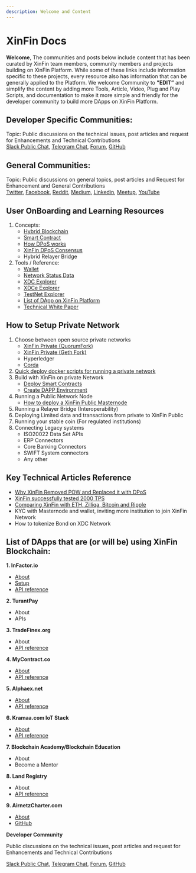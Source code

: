 ```yaml
---
description: Welcome and Content
---
```


# XinFin Docs

**Welcome**, The communities and posts below include content that has been curated by XinFin team members, community members and projects building on XinFin Platform. While some of these links include information specific to these projects, every resource also has information that can be generally applied to the Platform. We welcome Community to **”EDIT”** and simplify the content by adding more Tools, Article, Video, Plug and Play Scripts, and documentation to make it more simple and friendly for the developer community to build more DApps on XinFin Platform.

## Developer Specific Communities:

Topic: Public discussions on the technical issues, post articles and request for Enhancements and Technical Contributions  
[Slack Public Chat](https://launchpass.com/xinfin-public), [Telegram Chat](http://bit.do/Telegram-XinFinDev), [Forum](https://xinfin.net), [GitHub](https://github.com/XinFinorg)

## General Communities:

Topic: Public discussions on general topics, post articles and Request for Enhancement and General Contributions  
[Twitter](https://twitter.com/XinFin_Official), [Facebook](https://www.facebook.com/XinFinHybridBlockchain/), [Reddit](https://www.reddit.com/r/xinfin/), [Medium](https://medium.com/xinfin), [Linkedin](https://www.linkedin.com/company/xinfin/), [Meetup](https://www.meetup.com/members/270624533/), [YouTube](https://www.youtube.com/channel/UCQaL6FixEQ80RJC0B2egX6g)

## **User OnBoarding and Learning Resources**

1. Concepts:
   * [Hybrid Blockchain](docs/concepts/hybrid-blockchain.md)
   * [Smart Contract](docs/concepts/smartcontracts.md)
   * [How DPoS works](docs/concepts/dpos.md)
   * [XinFin DPoS Consensus](docs/concepts/xinfindpos.md)
   * Hybrid Relayer Bridge
2. Tools / Reference:
   * [Wallet](https://www.xdcwallet.com/)
   * [Network Status Data](https://xinfin.network/)
   * [XDC Explorer](http://xinfin.info/)
   * [XDCe Explorer](https://etherscan.io/token/0x41ab1b6fcbb2fa9dced81acbdec13ea6315f2bf2?a=)
   * [TestNet Explorer](https://github.com/XinFinOrg/Developer-Resource/tree/292cf026ee8057660f28bf3756370e83f1e5280b/test.xinfin.network)
   * [List of DApp on XinFin Platform](https://xinfin.org/xdc-utility.php)
   * [Technical White Paper](https://www.xinfin.io/pdf/whitepaper/The%20XDC%20Protocol%20-%20Tech%20Whitepaper%20by%20Xinfin%20Organization%20V1.0.pdf)

## How to Setup Private Network

1. Choose between open source private networks
   * [XinFin Private \(QuorumFork\)](docs/build/setup/choose-between-open-source-private-networks/xdc01-docker-node-setup.md)
   * [XinFin Private \(Geth Fork\)](./)
   * Hyperledger
   * [Corda](docs/build/setup/choose-between-open-source-private-networks/private-network-corda.md) 
2. [Quick deploy docker scripts for running a private network](docs/build/setup/choose-between-open-source-private-networks/xdc01-docker-node-setup.md)
3. Build with XinFin on private Network
   * [Deploy Smart Contracts](docs/build/deploy-smart-contract.md)
   * [Create DAPP Environment](docs/build/dapp-environment.md)
4. Running a Public Network Node
   * [How to deploy a XinFin Public Masternode](docs/raw/masternodes.md) 
5. Running a Relayer Bridge \(Interoperability\)
6. Deploying Limited data and transactions from private to XinFin Public
7. Running your stable coin \(For regulated institutions\)
8. Connecting Legacy systems
   * ISO20022 Data Set APIs
   * ERP Connectors
   * Core Banking Connectors
   * SWIFT System connectors
   * Any other

## Key Technical Articles Reference

* [Why XinFin Removed POW and Replaced it with DPoS](docs/key-technical-articles-reference/why-dpos.md)
* [XinFin successfully tested 2000 TPS](https://medium.com/xinfin/enhancing-transaction-speed-in-xinfin-network-31293b0e73de)
* [Comparing XinFin with ETH, Zilliqa, Bitcoin and Ripple](https://medium.com/xinfin/https-medium-com-dzentraz-xinfin-xdc-protocol-enters-the-foray-amongst-the-greats-9a4748d008e4) 
* KYC with Masternode and wallet, inviting more institution to join XinFin Network
* How to tokenize Bond on XDC Network

## **List of DApps that are \(or will be\) using XinFin Blockchain:**

**1. InFactor.io**

* [About](docs/dapp/infactor.io/about-infactor.md)
* [Setup](docs/dapp/infactor.io/setup-infactor.md)
* [API reference](http://infactor.io/docs/#introduction)

**2. TurantPay**

* About
* APIs

**3. TradeFinex.org**

* About 
* [API reference](https://xinfinorg.github.io/TradeFinex_API/)

**4. MyContract.co**

* [About](https://mycontract.co/#features)
* [API reference](http://api.mycontract.co:3001/#introduction)

**5. Alphaex.net**

* [About](https://alphaex.net/aboutus)
* [API reference](https://alphaex.net/api)

**6. Kramaa.com IoT Stack**

* [About](https://kramaa.com/)
* [API reference](https://kramaa.com/)

**7. Blockchain Academy/Blockchain Education**

* About
* Become a Mentor

**8. Land Registry**

* About
* [API reference](http://land-registry.xinfin.org/docs/)

**9. AirnetzCharter.com**

* [About](http://airnetzcharter.com/)
* [GitHub](https://github.com/airnetzcharter/GlobalDistSystem)

**Developer Community**

Public discussions on the technical issues, post articles and request for Enhancements and Technical Contributions 

[Slack Public Chat](https://launchpass.com/xinfin-public), 
[Telegram Chat](http://bit.do/Telegram-XinFinDev), 
[Forum](https://xinfin.net), 
[GitHub](https://github.com/XinFinorg)
